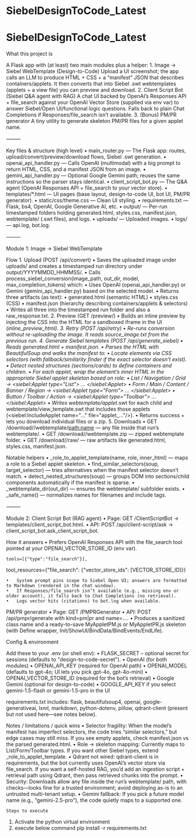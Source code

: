 # SiebelDesignToCode_Latest
# SiebelDesignToCode_Latest
What this project is

A Flask app with (at least) two main modules plus a helper:
	1.	Image → Siebel WebTemplate (Design-to-Code)
Upload a UI screenshot; the app calls an LLM to produce HTML + CSS + a “manifest” JSON that describes containers/applets. It then converts that into Siebel .swt webtemplates (applets + a view file) you can preview and download.
	2.	Client Script Bot (Siebel Q&A agent with RAG)
A chat UI backed by OpenAI’s Responses API + file_search against your OpenAI Vector Store (supplied via env var) to answer Siebel/Open UI/functional logic questions. Falls back to plain Chat Completions if Responses/file_search isn’t available.
	3.	(Bonus) PM/PR generator
A tiny utility to generate skeleton PM/PR files for a given applet name.

⸻

Key files & structure (high level)
	•	main_router.py — The Flask app: routes, upload/convert/preview/download flows, Siebel .swt generation.
	•	openai_api_handler.py — Calls OpenAI (multimodal) with a big prompt to return HTML, CSS, and a manifest JSON from an image.
	•	gemini_api_handler.py — Optional Google Gemini path; reuses the same instructions so the parser stays identical.
	•	client_script_bot.py — The Q&A agent (OpenAI Responses API + file_search to your vector store).
	•	templates/*.html — UI pages (base layout, design-to-code UI, bot UI, PM/PR generator).
	•	static/css/theme.css — Clean UI styling.
	•	requirements.txt — Flask, bs4, OpenAI, Google Generative AI, etc.
	•	output/ — Per-run timestamped folders holding generated.html, styles.css, manifest.json, webtemplate/ (.swt files), and logs.
	•	uploads/ — Uploaded images.
	•	logs/ — api.log, bot.log.

⸻

Module 1: Image → Siebel WebTemplate

Flow
	1.	Upload (POST /api/convert)
	•	Saves the uploaded image under uploads/ and creates a timestamped run directory under output/YYYYMMDD_HHMMSS/.
	•	Calls process_siebel_conversion(image_path, out_dir, model, max_completion_tokens) which:
	•	Uses OpenAI (openai_api_handler.py) or Gemini (gemini_api_handler.py) based on the selected model.
	•	Returns three artifacts (as text):
	•	generated.html (semantic HTML)
	•	styles.css (CSS)
	•	manifest.json (hierarchy describing containers/applets & selectors)
	•	Writes all three into the timestamped run folder and also a raw_response.txt.
	2.	Preview (GET /preview/<workdir>)
	•	Builds an inline preview by injecting the CSS into the HTML for a sandboxed iframe in the UI (_inline_preview_html).
	3.	Retry (POST /api/retry)
	•	Re-runs conversion without re-uploading the image. It reads source_image.txt from the previous run.
	4.	Generate Siebel templates (POST /api/generate_siebel)
	•	Reads generated.html + manifest.json.
	•	Parses the HTML with BeautifulSoup and walks the manifest to:
	•	Locate elements via CSS selectors (with fallback/similarity finder if the exact selector doesn’t exist).
	•	Detect nested structures (sections/cards) to define containers and children.
	•	For each applet, wrap the element’s inner HTML in the appropriate Siebel applet skeleton based on role:
	•	List / Navigation / Grid → <siebel:Applet type="List"> … </siebel:Applet>
	•	Form / Main / Content / Banner / Region → <siebel:Applet type="Form"> … </siebel:Applet>
	•	Button / Toolbar / Action → <siebel:Applet type="Toolbar"> … </siebel:Applet>
	•	Writes webtemplate/applet_<Name>.swt for each child and webtemplate/view_template.swt that includes those applets (<siebel:IncludeApplet name="..." file="applet_..."/>).
	•	Returns success + lets you download individual files or a zip.
	5.	Downloads
	•	GET /download/<workdir>/webtemplate/<path:name> — any file inside that run’s webtemplate/.
	•	GET /download/<workdir>/webtemplate.zip — zipped webtemplate folder.
	•	GET /download/<workdir>/raw/<name> — raw artifacts like generated.html, styles.css, manifest.json.

Notable helpers
	•	_role_to_applet_template(name, role, inner_html) — maps a role to a Siebel applet skeleton.
	•	find_similar_selectors(soup, target_selector) — tries alternatives when the manifest selector doesn’t match.
	•	detect_nested_structures(soup) — groups DOM into sections/child components automatically if the manifest is sparse.
	•	_webtemplate_dir(out_dir) — ensures the webtemplate/ subfolder exists.
	•	_safe_name() — normalizes names for filenames and include tags.

⸻

Module 2: Client Script Bot (RAG agent)
	•	Page: GET /ClientScriptBot → templates/client_script_bot.html.
	•	API: POST /api/client-script/ask → client_script_bot.ask_client_script_bot.

How it answers
	•	Prefers OpenAI Responses API with the file_search tool pointed at your OPENAI_VECTOR_STORE_ID (env var).

	tools=[{"type":"file_search"}],
tool_resources={"file_search": {"vector_store_ids": [VECTOR_STORE_ID]}}

	•	System prompt pins scope to Siebel Open UI; answers are formatted to Markdown (rendered in the chat window).
	•	If Responses/file_search isn’t available (e.g., missing env or older account), it falls back to Chat Completions (no retrieval).
	•	Logs vector hits (citations) to bot.log when available.

PM/PR generator
	•	Page: GET /PMPRGenerator
	•	API: POST /api/pmpr/generate with kind=pm|pr and name=....
	•	Produces a sanitized class name and a ready-to-save MyAppletPM.js or MyAppletPR.js skeleton (with Define wrapper, Init/ShowUI/BindData/BindEvents/EndLife).



Config & environment

Add these to your .env (or shell env):
	•	FLASK_SECRET – optional secret for sessions (defaults to "design-to-code-secret").
	•	OpenAI (for both modules)
	•	OPENAI_API_KEY (required for OpenAI path)
	•	OPENAI_MODEL (defaults to gpt-4o; UI lets you pick gpt-4o, gpt-4o-mini)
	•	OPENAI_VECTOR_STORE_ID (required for the bot’s retrieval)
	•	Google Gemini (optional for design-to-code)
	•	GOOGLE_API_KEY if you select gemini-1.5-flash or gemini-1.5-pro in the UI

requirements.txt includes: flask, beautifulsoup4, openai, google-generativeai, lxml, markdown, python-dotenv, pillow, qdrant-client (present but not used here—see notes below).


Notes / limitations / quick wins
	•	Selector fragility: When the model’s manifest has imperfect selectors, the code tries “similar selectors,” but edge cases may still miss. If you see empty applets, check manifest.json vs the parsed generated.html.
	•	Role → skeleton mapping: Currently maps to List/Form/Toolbar types. If you want other Siebel types, extend _role_to_applet_template.
	•	Qdrant not wired: qdrant-client is in requirements, but the bot currently uses OpenAI’s vector store via file_search. If you want a self-hosted RAG, you’d add an ingestion script + retrieval path using Qdrant, then pass retrieved chunks into the prompt.
	•	Security: Downloads allow any file inside the run’s webtemplate/ path, with checks—looks fine for a trusted environment; avoid deploying as-is to an untrusted multi-tenant setup.
	•	Gemini fallback: If you pick a future model name (e.g., “gemini-2.5-pro”), the code quietly maps to a supported one.


    Steps to execute

1. Activate the python virtual environment
2. execute below command
    pip install -r requirements.txt
